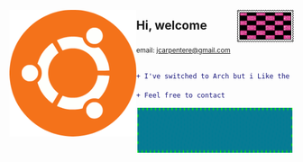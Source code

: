 <img
    align="right"
    src="assets/textile.gif"
    alt="pretend this is a stamp"
    width="100"
/>


<img
    align="left"
    src="assets/ubuntu.gif"
    alt='"what is an ubuntu" idk'
    width="225"
/>

## Hi, welcome


<sub>email: jcarpentere@gmail.com <br></sub>

```diff

+ I've switched to Arch but i Like the spinning Ubuntu

+ Feel free to contact

```


<!--- two images were removed--->
<!--- no longer in use
<div align="left">
  <img
    src="assets/wazzup.webp"
    alt='"pizza" idk'
    width="225"
    height="60"
/>
</div>
--->
<!--- no longer in use
<div align="center">
  <img 
    src="assets/cool.webp" 
    alt="sunglasses" 
    width="225" 
    height="60"
  />
</div>
--->

<div align="center">
  <img 
    src="assets/worm.webp" 
    alt="worm" 
    width="275" 
    height="80"
  />
</div>
